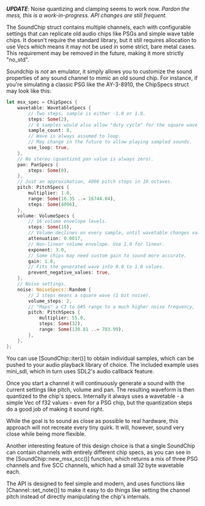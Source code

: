 

***UPDATE***:
Noise quantizing and clamping seems to work now.
*Pardon the mess, this is a work-in-progress. API changes are still frequent.*

The SoundChip struct contains multiple channels, each with configurable settings that can replicate old audio chips like PSGs and simple wave table chips. It doesn't require the standard library, but it still requires allocation to use Vecs which means it may not be used in some strict, bare metal cases. This requirement may be removed in the future, making it more strictly "no_std".

Soundchip is *not* an emulator, it simply allows you to customize the sound properties of any sound channel to mimic an old sound chip. For instance, if you're simulating a classic PSG like the AY-3-8910, the ChipSpecs struct may look like this:

```rust
let msx_spec = ChipSpecs {
    wavetable: WavetableSpecs {
        // Two steps, sample is either -1.0 or 1.0.
        steps: Some(2),
        // 8 samples would also allow "duty cycle" for the square wave
        sample_count: 8,
        // Wave is always assumed to loop.
        // May change in the future to allow playing sampled sounds.
        use_loop: true,
    },
    // No stereo (quantized pan value is always zero).
    pan: PanSpecs {
        steps: Some(0),
    },
    // Just an approximation, 4096 pitch steps in 10 octaves.
    pitch: PitchSpecs {
        multiplier: 1.0,
        range: Some(16.35 ..= 16744.04),
        steps: Some(4096),
    },
    volume: VolumeSpecs {
        // 16 volume envelope levels.
        steps: Some(16),
        // Volume declines on every sample, until wavetable changes value.
        attenuation: 0.0017,
        // Non-linear volume envelope. Use 1.0 for linear.
        exponent: 3.0,
        // Some chips may need custom gain to sound more accurate.
        gain: 1.0,
        // Fits the generated wave into 0.0 to 1.0 values.
        prevent_negative_values: true,
    },
    // Noise settings.
    noise: NoiseSpecs::Random {
        // 2 steps means a square wave (1 bit noise).
        volume_steps: 2,
        // "Maps" a C3 to G#5 range to a much higher noise frequency,
        pitch: PitchSpecs {
            multiplier: 55.0,
            steps: Some(32),
            range: Some(130.81 ..= 783.99),
        },
    },
};
```

You can use [SoundChip::iter()] to obtain individual samples, which can be pushed to your audio playback library of choice. The included example uses mini_sdl, which in turn uses SDL2's audio callback feature.

Once you start a channel it will continuously generate a sound with the current settings like pitch, volume and pan. The resulting waveform is then quantized to the chip's specs. Internally it always uses a wavetable - a simple Vec of f32 values - even for a PSG chip, but the quantization steps do a good job of making it sound right.

While the goal is to sound as close as possible to real hardware, this approach will not recreate every tiny quirk. It will, however, sound very close while being more flexible.

Another interesting feature of this design choice is that a single SoundChip can contain channels with entirely different chip specs, as you can see in the [SoundChip::new_msx_scc()] function, which returns a mix of three PSG channels and five SCC channels, which had a small 32 byte wavetable each.

The API is designed to feel simple and modern, and uses functions like [Channel::set_note()] to make it easy to do things like setting the channel pitch instead of directly manipulating the chip's internals.
